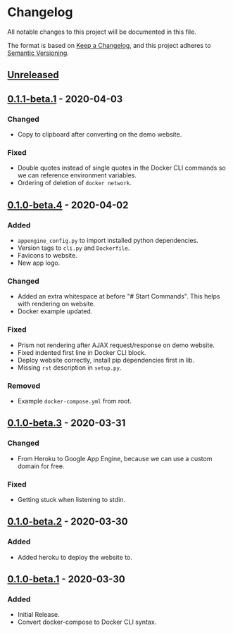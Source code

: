 # Changelog

All notable changes to this project will be documented in this file.

The format is based on [Keep a Changelog](https://keepachangelog.com/en/1.0.0/),
and this project adheres to [Semantic Versioning](https://semver.org/spec/v2.0.0.html).

## [Unreleased]
## [0.1.1-beta.1] - 2020-04-03
### Changed
- Copy to clipboard after converting on the demo website.

### Fixed
- Double quotes instead of single quotes in the Docker CLI commands so we can reference environment variables.
- Ordering of deletion of `docker network`.

## [0.1.0-beta.4] - 2020-04-02
### Added
- `appengine_config.py` to import installed python dependencies.
- Version tags to `cli.py` and `Dockerfile`.
- Favicons to website.
- New app logo.

### Changed
- Added an extra whitespace at before "# Start Commands". This helps with rendering on website.
- Docker example updated.

### Fixed
- Prism not rendering after AJAX request/response on demo website.
- Fixed indented first line in Docker CLI block.
- Deploy website correctly, install pip dependencies first in lib.
- Missing `rst` description in `setup.py`.

### Removed
- Example `docker-compose.yml` from root.

## [0.1.0-beta.3] - 2020-03-31
### Changed
- From Heroku to Google App Engine, because we can use a custom domain for free.

### Fixed
- Getting stuck when listening to stdin.

## [0.1.0-beta.2] - 2020-03-30
### Added
- Added heroku to deploy the website to.

## [0.1.0-beta.1] - 2020-03-30
### Added
- Initial Release.
- Convert docker-compose to Docker CLI syntax.

[Unreleased]: https://gitlab.com/hmajid2301/composerisation/-/compare/release%2F0.1.1-beta.1...master
[0.1.1-beta.1]: https://gitlab.com/hmajid2301/composerisation/-/tags/release%2F0.1.1-beta.1...release%2F0.1.0-beta.4
[0.1.0-beta.4]: https://gitlab.com/hmajid2301/composerisation/-/tags/release%2F0.1.0-beta.3...release%2F0.1.0-beta.2
[0.1.0-beta.3]: https://gitlab.com/hmajid2301/composerisation/-/tags/release%2F0.1.0-beta.3...release%2F0.1.0-beta.2
[0.1.0-beta.2]: https://gitlab.com/hmajid2301/composerisation/-/tags/release%2F0.1.0-beta.2...release%2F0.1.0-beta.1
[0.1.0-beta.1]: https://gitlab.com/hmajid2301/composerisation/-/tags/release%2F0.1.0-beta.1
